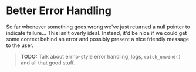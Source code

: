 # Better Error Handling

So far whenever something goes wrong we've just returned a null pointer to 
indicate failure... This isn't overly ideal. Instead, it'd be nice if we could
get some context behind an error and possibly present a nice friendly message 
to the user.


> **TODO:** Talk about errno-style error handling, logs, `catch_unwind()` and 
> all that good stuff.